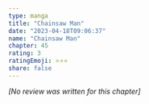 ```yaml
---
type: manga
title: "Chainsaw Man"
date: "2023-04-18T09:06:37"
name: "Chainsaw Man"
chapter: 45
rating: 3
ratingEmoji: ⭐️⭐️⭐️
share: false
---
```


*[No review was written for this chapter]*
